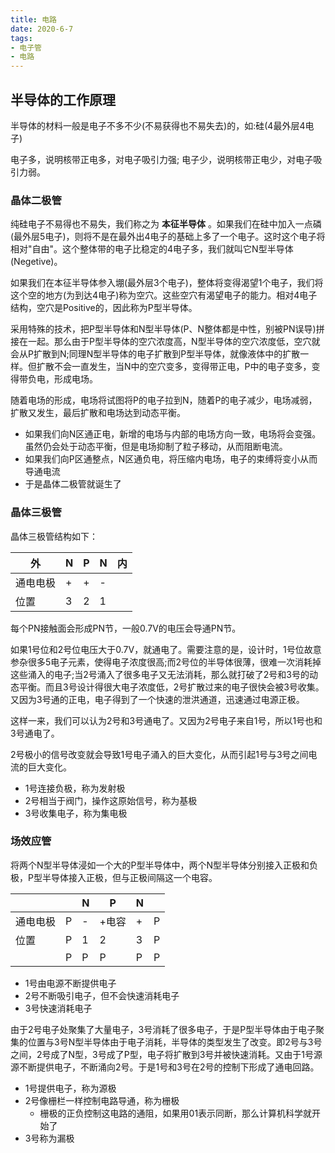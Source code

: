 ```yaml
---
title: 电路
date: 2020-6-7
tags: 
- 电子管
- 电路
---
```



## 半导体的工作原理

半导体的材料一般是电子不多不少(不易获得也不易失去)的，如:硅(4最外层4电子)

电子多，说明核带正电多，对电子吸引力强; 电子少，说明核带正电少，对电子吸引力弱。


### 晶体二极管

纯硅电子不易得也不易失，我们称之为 **本征半导体** 。如果我们在硅中加入一点磷(最外层5电子)，则将不是在最外出4电子的基础上多了一个电子。这时这个电子将相对"自由"。这个整体带的电子比稳定的4电子多，我们就叫它N型半导体(Negetive)。

如果我们在本征半导体参入堋(最外层3个电子)，整体将变得渴望1个电子，我们将这个空的地方(为到达4电子)称为空穴。这些空穴有渴望电子的能力。相对4电子结构，空穴是Positive的，因此称为P型半导体。

采用特殊的技术，把P型半导体和N型半导体(P、N整体都是中性，别被PN误导)拼接在一起。那么由于P型半导体的空穴浓度高，N型半导体的空穴浓度低，空穴就会从P扩散到N;同理N型半导体的电子扩散到P型半导体，就像液体中的扩散一样。但扩散不会一直发生，当N中的空穴变多，变得带正电，P中的电子变多，变得带负电，形成电场。

随着电场的形成，电场将试图将P的电子拉到N，随着P的电子减少，电场减弱，扩散又发生，最后扩散和电场达到动态平衡。

- 如果我们向N区通正电，新增的电场与内部的电场方向一致，电场将会变强。虽然仍会处于动态平衡，但是电场抑制了粒子移动，从而阻断电流。
- 如果我们向P区通整点，N区通负电，将压缩内电场，电子的束缚将变小从而导通电流
- 于是晶体二极管就诞生了


### 晶体三极管

晶体三极管结构如下：

| 外       | N | P | N | 内 |
|----------|---|---|---|----|
| 通电电极 | + | + | - |    |
| 位置     | 3 | 2 | 1 |    |

每个PN接触面会形成PN节，一般0.7V的电压会导通PN节。

如果1号位和2号位电压大于0.7V，就通电了。需要注意的是，设计时，1号位故意参杂很多5电子元素，使得电子浓度很高;而2号位的半导体很薄，很难一次消耗掉这些涌入的电子;当2号涌入了很多电子又无法消耗，那么就打破了2号和3号的动态平衡。而且3号设计得很大电子浓度低，2号扩散过来的电子很快会被3号收集。又因为3号通的正电，电子得到了一个快速的泄洪通道，迅速通过电源正极。

这样一来，我们可以认为2号和3号通电了。又因为2号电子来自1号，所以1号也和3号通电了。

2号极小的信号改变就会导致1号电子涌入的巨大变化，从而引起1号与3号之间电流的巨大变化。

- 1号连接负极，称为发射极
- 2号相当于阀门，操作这原始信号，称为基极
- 3号收集电子，称为集电极


### 场效应管

将两个N型半导体浸如一个大的P型半导体中，两个N型半导体分别接入正极和负极，P型半导体接入正极，但与正极间隔这一个电容。

|          |   | N | P     | N |   |
|----------|---|---|-------|---|---|
| 通电电极 | P | - | +电容 | + | P |
| 位置     | P | 1 | 2     | 3 | P |
|          | P | P | P     | P | P |

- 1号由电源不断提供电子
- 2号不断吸引电子，但不会快速消耗电子
- 3号快速消耗电子

由于2号电子处聚集了大量电子，3号消耗了很多电子，于是P型半导体由于电子聚集的位置与3号N型半导体由于电子消耗，半导体的类型发生了改变。即2号与3号之间，2号成了N型，3号成了P型，电子将扩散到3号并被快速消耗。又由于1号源源不断提供电子，不断涌向2号。于是1号和3号在2号的控制下形成了通电回路。

- 1号提供电子，称为源极
- 2号像栅栏一样控制电路导通，称为栅极
    - 栅极的正负控制这电路的通阻，如果用01表示同断，那么计算机科学就开始了
- 3号称为漏极






